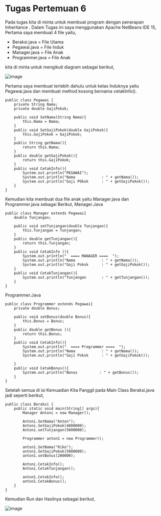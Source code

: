 # Tugas Pertemuan 6
Pada tugas kita di minta untuk membuat program dengan penerapan Inheritance . Dalam Tugas ini saya menggunakan Apache NetBeans IDE 15, Pertama saya membuat 4 file yaitu,

- Beraksi.java = File Utama
- Pegawai.java = File Induk
- Manager.java = File Anak
- Programmer.java = File Anak

kita di minta untuk mengikuti diagram sebagai berikut,

![image](https://user-images.githubusercontent.com/115923969/199669416-115ce30c-56b8-48f5-95d2-81eda3b77f75.png)

Pertama saya membuat terlebih dahulu untuk kelas Induknya yaitu Pegawai.java dan membuat method kosong bernama cetakInfo().

    public class Pegawai {
        private String Nama;
        private double GajiPokok;
    
        public void SetNama(String Nama){
            this.Nama = Nama;
        }
        public void SetGajiPokok(double GajiPokok){
            this.GajiPokok = GajiPokok;
        }
        public String getNama(){
            return this.Nama;
        }
        public double getGajiPokok(){
            return this.GajiPokok;
        }
        public void CetakInfo(){
            System.out.println("PEGAWAI");
            System.out.println("Nama            : " + getNama());
            System.out.println("Gaji POkok      : " + getGajiPokok());
        }
    }

Kemudian kita membuat dua file anak yaitu Manager.java dan Programmer.java sebagai Berikut,
Manager.Java

    public class Manager extends Pegawai{
        double Tunjangan;
    
        public void setTunjangan(double Tunjangan){
            this.Tunjangan = Tunjangan;
        }
        public double getTunjangan(){
            return this.Tunjangan;
        }
        public void CetakInfo (){
            System.out.println("  ==== MANAGER ====  ");
            System.out.println("Nama            : " + getNama());
            System.out.println("Gaji Pokok      : " + getGajiPokok());                
        }
        public void CetakTunjangan(){
            System.out.println("Tunjangan       : " + getTunjangan());
        }
    }

Programmer.Java

    public class Programmer extends Pegawai{
        private double Bonus;
    
        public void setBonus(double Bonus){
            this.Bonus = Bonus;        
        }
        public double getBonus (){
            return this.Bonus;
        }
        public void CetakInfo(){
            System.out.println("  ==== Programmer ====  ");
            System.out.println("Nama            : " + getNama());
            System.out.println("Gaji Pokok      : " + getGajiPokok());
        
        }
        public void CetakBonus(){
            System.out.println("Bonus          : " + getBonus());
        }
    }

Setelah semua di isi Kemuadian Kita Panggil pada Main Class Beraksi.java jadi seperti berikut,

    public class Beraksi {
        public static void main(String[] args){
            Manager Antoni = new Manager();
        
            Antoni.SetNama("Anton");
            Antoni.SetGajiPokok(4000000);
            Antoni.setTunjangan(5000000);
        
            Programmer anton1 = new Programmer();
        
            anton1.SetNama("Riko");
            anton1.SetGajiPokok(5000000);
            anton1.setBonus(200000);
        
            Antoni.CetakInfo();
            Antoni.CetakTunjangan();
        
            anton1.CetakInfo();
            anton1.CetakBonus();
        }
    }
    
Kemudian Run dan Hasilnya sebagai berikut,

![image](https://user-images.githubusercontent.com/115923969/199673315-9ace2e84-7aa0-4f0b-b164-5b64db5beb7e.png)
